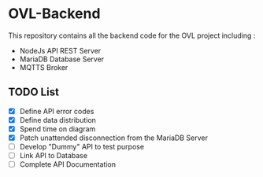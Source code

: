 # OVL-Backend
This repository contains all the backend code for the OVL project including :
- NodeJs API REST Server
- MariaDB Database Server
- MQTTS Broker

## TODO List

- [x] Define API error codes
- [x] Define data distribution
- [x] Spend time on diagram
- [x] Patch unattended disconnection from the MariaDB Server
- [ ] Develop "Dummy" API to test purpose
- [ ] Link API to Database
- [ ] Complete API Documentation
